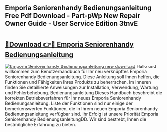 ## Emporia Seniorenhandy Bedienungsanleitung Free Pdf Download - Part-pWp New Repair Owner Guide - User Service Edition 3tnvE

# <h2><a href="http://df5jsm.blite.top/?on=Emporia+Seniorenhandy+Bedienungsanleitung">🔗Download 👉🔴 Emporia Seniorenhandy Bedienungsanleitung</a></h2>

[![Emporia Seniorenhandy Bedienungsanleitung new download](https://i.imgur.com/lujVjoI.png)](http://df5jsm.blite.top/?on=Emporia+Seniorenhandy+Bedienungsanleitung)
Hallo und willkommen zum Benutzerhandbuch für Ihr neu verknüpftes Emporia Seniorenhandy Bedienungsanleitung. Diese Anleitung soll Ihnen helfen, die Funktionen und Fähigkeiten Ihres Produkts zu beherrschen. Im Inneren finden Sie detaillierte Anweisungen zur Installation, Verwendung, Wartung und Fehlerbehebung. Bedienungsanleitung Dieses Handbuch beschreibt die korrekten Betriebsverfahren für Ihr neues Emporia Seniorenhandy Bedienungsanleitung. Liste der Funktionen sind nur einige der bemerkenswerten Funktionen, die in Ihrem neuen Emporia Seniorenhandy Bedienungsanleitung verfügbar sind. Ihr Erfolg ist unsere Priorität Emporia Seniorenhandy BedienungsanleitungDD. Wir sind bestrebt, Ihnen die bestmögliche Erfahrung zu bieten.
